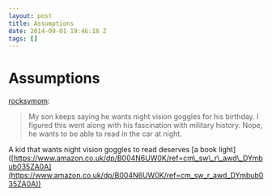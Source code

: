 ```yaml
---
layout: post
title: Assumptions
date: 2014-09-01 19:46:18 Z
tags: []
---
```

# Assumptions

[rocksymom](http://rocksymom.tumblr.com/post/96383104550/assumptions):

> My son keeps saying he wants night vision goggles for his birthday. I figured this went along with his fascination with military history. Nope, he wants to be able to read in the car at night.

A kid that wants night vision goggles to read deserves \[a book light\]([https://www.amazon.co.uk/dp/B004N6UW0K/ref=cm\_sw\_r\_awd\_DYmbub035ZA0A](https://www.amazon.co.uk/dp/B004N6UW0K/ref=cm_sw_r_awd_DYmbub035ZA0A))
